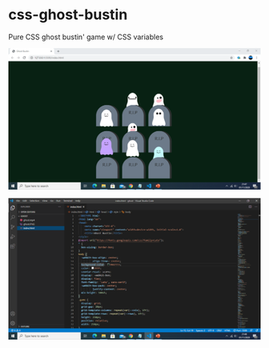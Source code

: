 # css-ghost-bustin
Pure CSS ghost bustin' game w/ CSS variables

![alt text](https://github.com/jenizar/css-ghost-bustin/blob/main/screenshot1.PNG)

![alt text](https://github.com/jenizar/css-ghost-bustin/blob/main/screenshot2.PNG)

